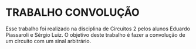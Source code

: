 # TRABALHO CONVOLUÇÃO

Esse trabalho foi realizado na disciplina de Circuitos 2 pelos alunos Eduardo Piassaroli e Sérgio Luiz. O objetivo deste trabalho é fazer a 
convolução de um circuito com um sinal arbitrário.
